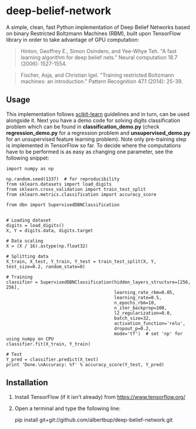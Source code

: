 # deep-belief-network
A simple, clean, fast Python implementation of Deep Belief Networks based on binary Restricted Boltzmann Machines (RBM), built upon TensorFlow library in order to take advantage of GPU computation:
> Hinton, Geoffrey E., Simon Osindero, and Yee-Whye Teh. "A fast learning algorithm for deep belief nets." Neural computation 18.7 (2006): 1527-1554.

> Fischer, Asja, and Christian Igel. "Training restricted Boltzmann machines: an introduction." Pattern Recognition 47.1 (2014): 25-39.

## Usage
This implementation follows [scikit-learn](http://scikit-learn.org) guidelines and in turn, can be used alongside it. Next you have a demo code for solving digits classification problem which can be found in **classification_demo.py** (check **regression_demo.py** for a regression problem and **unsupervised_demo.py** for an unsupervised feature learning problem).
Note only pre-training step is implemented in TensorFlow so far. To decide where the computations have to be performed is as easy as changing one parameter, see the following snippet:

    import numpy as np

    np.random.seed(1337)  # for reproducibility
    from sklearn.datasets import load_digits
    from sklearn.cross_validation import train_test_split
    from sklearn.metrics.classification import accuracy_score

    from dbn import SupervisedDBNClassification


    # Loading dataset
    digits = load_digits()
    X, Y = digits.data, digits.target

    # Data scaling
    X = (X / 16).astype(np.float32)

    # Splitting data
    X_train, X_test, Y_train, Y_test = train_test_split(X, Y, test_size=0.2, random_state=0)

    # Training
    classifier = SupervisedDBNClassification(hidden_layers_structure=[256, 256],
                                             learning_rate_rbm=0.05,
                                             learning_rate=0.5,
                                             n_epochs_rbm=10,
                                             n_iter_backprop=100,
                                             l2_regularization=0.0,
                                             batch_size=32,
                                             activation_function='relu',
                                             dropout_p=0.2,
                                             mode='tf')  # set 'np' for using numpy on CPU
    classifier.fit(X_train, Y_train)

    # Test
    Y_pred = classifier.predict(X_test)
    print 'Done.\nAccuracy: %f' % accuracy_score(Y_test, Y_pred)

## Installation
1. Install TensorFlow (if it isn't already) from https://www.tensorflow.org/
2. Open a terminal and type the following line:

    pip install git+git://github.com/albertbup/deep-belief-network.git
